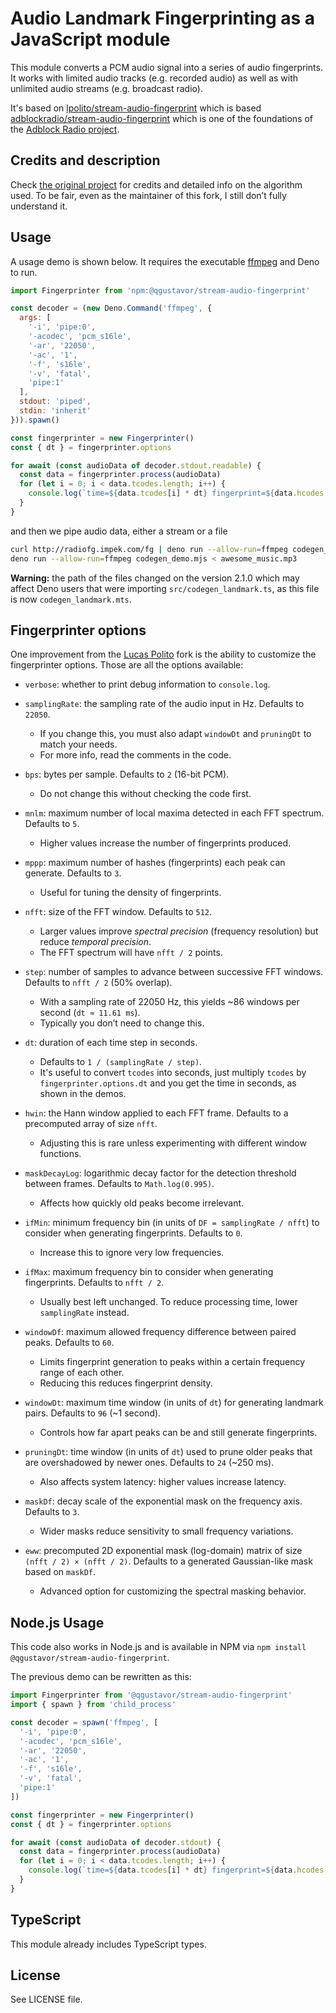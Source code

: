 # Audio Landmark Fingerprinting as a JavaScript module

This module converts a PCM audio signal into a series of audio fingerprints. It works with limited audio tracks (e.g. recorded audio) as well as with unlimited audio streams (e.g. broadcast radio).

It's based on [lpolito/stream-audio-fingerprint](https://github.com/lpolito/stream-audio-fingerprint) which is based [adblockradio/stream-audio-fingerprint](https://github.com/adblockradio/stream-audio-fingerprint) which is one of the foundations of the [Adblock Radio project](https://github.com/adblockradio/adblockradio).

## Credits and description

Check [the original project](https://github.com/adblockradio/stream-audio-fingerprint#credits) for credits and detailed info on the algorithm used. To be fair, even as the maintainer of this fork, I still don’t fully understand it.

## Usage

A usage demo is shown below. It requires the executable [ffmpeg](https://ffmpeg.org/download.html) and Deno to run.

```javascript
import Fingerprinter from 'npm:@qgustavor/stream-audio-fingerprint'

const decoder = (new Deno.Command('ffmpeg', {
  args: [
    '-i', 'pipe:0',
    '-acodec', 'pcm_s16le',
    '-ar', '22050',
    '-ac', '1',
    '-f', 's16le',
    '-v', 'fatal',
    'pipe:1'
  ],
  stdout: 'piped',
  stdin: 'inherit'
})).spawn()

const fingerprinter = new Fingerprinter()
const { dt } = fingerprinter.options

for await (const audioData of decoder.stdout.readable) {
  const data = fingerprinter.process(audioData)
  for (let i = 0; i < data.tcodes.length; i++) {
    console.log(`time=${data.tcodes[i] * dt} fingerprint=${data.hcodes[i]}`)
  }
}
```

and then we pipe audio data, either a stream or a file

```sh
curl http://radiofg.impek.com/fg | deno run --allow-run=ffmpeg codegen_demo.mjs
deno run --allow-run=ffmpeg codegen_demo.mjs < awesome_music.mp3
```

**Warning:** the path of the files changed on the version 2.1.0 which may affect Deno users that were importing `src/codegen_landmark.ts`, as this file is now `codegen_landmark.mts`.

## Fingerprinter options

One improvement from the [Lucas Polito](https://github.com/lpolito) fork is the ability to customize the fingerprinter options. Those are all the options available:

* `verbose`: whether to print debug information to `console.log`.

* `samplingRate`: the sampling rate of the audio input in Hz. Defaults to `22050`.

  * If you change this, you must also adapt `windowDt` and `pruningDt` to match your needs.
  * For more info, read the comments in the code.

* `bps`: bytes per sample. Defaults to `2` (16-bit PCM).

  * Do not change this without checking the code first.

* `mnlm`: maximum number of local maxima detected in each FFT spectrum. Defaults to `5`.

  * Higher values increase the number of fingerprints produced.

* `mppp`: maximum number of hashes (fingerprints) each peak can generate. Defaults to `3`.

  * Useful for tuning the density of fingerprints.

* `nfft`: size of the FFT window. Defaults to `512`.

  * Larger values improve *spectral precision* (frequency resolution) but reduce *temporal precision*.
  * The FFT spectrum will have `nfft / 2` points.

* `step`: number of samples to advance between successive FFT windows. Defaults to `nfft / 2` (50% overlap).

  * With a sampling rate of 22050 Hz, this yields ~86 windows per second (`dt ≈ 11.61 ms`).
  * Typically you don’t need to change this.

* `dt`: duration of each time step in seconds.

  * Defaults to `1 / (samplingRate / step)`.
  * It's useful to convert `tcodes` into seconds, just multiply `tcodes` by `fingerprinter.options.dt` and you get the time in seconds, as shown in the demos.

* `hwin`: the Hann window applied to each FFT frame. Defaults to a precomputed array of size `nfft`.

  * Adjusting this is rare unless experimenting with different window functions.

* `maskDecayLog`: logarithmic decay factor for the detection threshold between frames. Defaults to `Math.log(0.995)`.

  * Affects how quickly old peaks become irrelevant.

* `ifMin`: minimum frequency bin (in units of `DF = samplingRate / nfft`) to consider when generating fingerprints. Defaults to `0`.

  * Increase this to ignore very low frequencies.

* `ifMax`: maximum frequency bin to consider when generating fingerprints. Defaults to `nfft / 2`.

  * Usually best left unchanged. To reduce processing time, lower `samplingRate` instead.

* `windowDf`: maximum allowed frequency difference between paired peaks. Defaults to `60`.

  * Limits fingerprint generation to peaks within a certain frequency range of each other.
  * Reducing this reduces fingerprint density.

* `windowDt`: maximum time window (in units of `dt`) for generating landmark pairs. Defaults to `96` (~1 second).

  * Controls how far apart peaks can be and still generate fingerprints.

* `pruningDt`: time window (in units of `dt`) used to prune older peaks that are overshadowed by newer ones. Defaults to `24` (~250 ms).

  * Also affects system latency: higher values increase latency.

* `maskDf`: decay scale of the exponential mask on the frequency axis. Defaults to `3`.

  * Wider masks reduce sensitivity to small frequency variations.

* `eww`: precomputed 2D exponential mask (log-domain) matrix of size `(nfft / 2) × (nfft / 2)`. Defaults to a generated Gaussian-like mask based on `maskDf`.

  * Advanced option for customizing the spectral masking behavior.

## Node.js Usage

This code also works in Node.js and is available in NPM via `npm install @qgustavor/stream-audio-fingerprint`.

The previous demo can be rewritten as this:

```javascript
import Fingerprinter from '@qgustavor/stream-audio-fingerprint'
import { spawn } from 'child_process'

const decoder = spawn('ffmpeg', [
  '-i', 'pipe:0',
  '-acodec', 'pcm_s16le',
  '-ar', '22050',
  '-ac', '1',
  '-f', 's16le',
  '-v', 'fatal',
  'pipe:1'
])

const fingerprinter = new Fingerprinter()
const { dt } = fingerprinter.options

for await (const audioData of decoder.stdout) {
  const data = fingerprinter.process(audioData)
  for (let i = 0; i < data.tcodes.length; i++) {
    console.log(`time=${data.tcodes[i] * dt} fingerprint=${data.hcodes[i]}`)
  }
}
```

## TypeScript

This module already includes TypeScript types.

## License

See LICENSE file.
